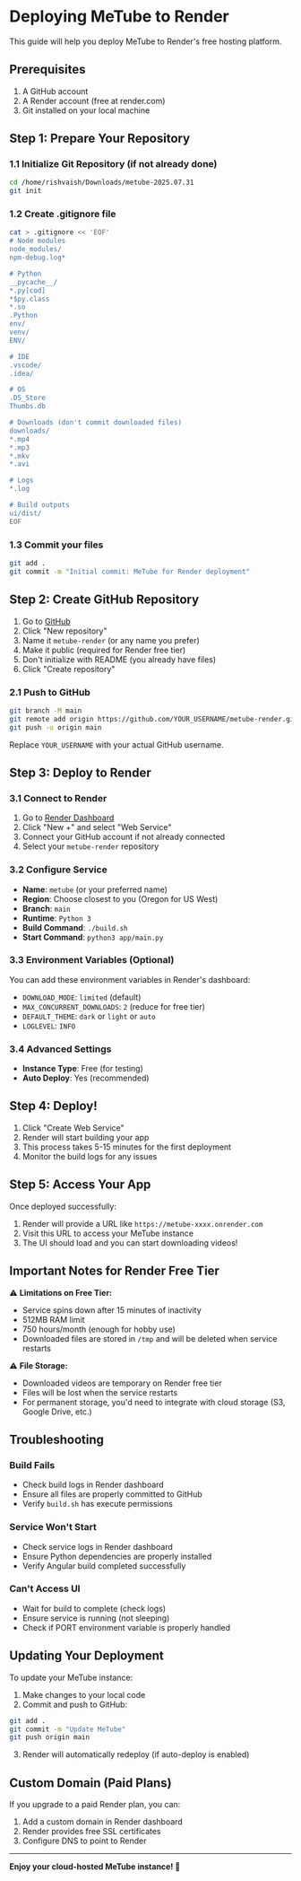 # Deploying MeTube to Render

This guide will help you deploy MeTube to Render's free hosting platform.

## Prerequisites

1. A GitHub account
2. A Render account (free at render.com)
3. Git installed on your local machine

## Step 1: Prepare Your Repository

### 1.1 Initialize Git Repository (if not already done)
```bash
cd /home/rishvaish/Downloads/metube-2025.07.31
git init
```

### 1.2 Create .gitignore file
```bash
cat > .gitignore << 'EOF'
# Node modules
node_modules/
npm-debug.log*

# Python
__pycache__/
*.py[cod]
*$py.class
*.so
.Python
env/
venv/
ENV/

# IDE
.vscode/
.idea/

# OS
.DS_Store
Thumbs.db

# Downloads (don't commit downloaded files)
downloads/
*.mp4
*.mp3
*.mkv
*.avi

# Logs
*.log

# Build outputs
ui/dist/
EOF
```

### 1.3 Commit your files
```bash
git add .
git commit -m "Initial commit: MeTube for Render deployment"
```

## Step 2: Create GitHub Repository

1. Go to [GitHub](https://github.com)
2. Click "New repository"
3. Name it `metube-render` (or any name you prefer)
4. Make it public (required for Render free tier)
5. Don't initialize with README (you already have files)
6. Click "Create repository"

### 2.1 Push to GitHub
```bash
git branch -M main
git remote add origin https://github.com/YOUR_USERNAME/metube-render.git
git push -u origin main
```

Replace `YOUR_USERNAME` with your actual GitHub username.

## Step 3: Deploy to Render

### 3.1 Connect to Render
1. Go to [Render Dashboard](https://render.com/dashboard)
2. Click "New +" and select "Web Service"
3. Connect your GitHub account if not already connected
4. Select your `metube-render` repository

### 3.2 Configure Service
- **Name**: `metube` (or your preferred name)
- **Region**: Choose closest to you (Oregon for US West)
- **Branch**: `main`
- **Runtime**: `Python 3`
- **Build Command**: `./build.sh`
- **Start Command**: `python3 app/main.py`

### 3.3 Environment Variables (Optional)
You can add these environment variables in Render's dashboard:

- `DOWNLOAD_MODE`: `limited` (default)
- `MAX_CONCURRENT_DOWNLOADS`: `2` (reduce for free tier)
- `DEFAULT_THEME`: `dark` or `light` or `auto`
- `LOGLEVEL`: `INFO`

### 3.4 Advanced Settings
- **Instance Type**: Free (for testing)
- **Auto Deploy**: Yes (recommended)

## Step 4: Deploy!

1. Click "Create Web Service"
2. Render will start building your app
3. This process takes 5-15 minutes for the first deployment
4. Monitor the build logs for any issues

## Step 5: Access Your App

Once deployed successfully:
1. Render will provide a URL like `https://metube-xxxx.onrender.com`
2. Visit this URL to access your MeTube instance
3. The UI should load and you can start downloading videos!

## Important Notes for Render Free Tier

⚠️ **Limitations on Free Tier:**
- Service spins down after 15 minutes of inactivity
- 512MB RAM limit
- 750 hours/month (enough for hobby use)
- Downloaded files are stored in `/tmp` and will be deleted when service restarts

⚠️ **File Storage:**
- Downloaded videos are temporary on Render free tier
- Files will be lost when the service restarts
- For permanent storage, you'd need to integrate with cloud storage (S3, Google Drive, etc.)

## Troubleshooting

### Build Fails
- Check build logs in Render dashboard
- Ensure all files are properly committed to GitHub
- Verify `build.sh` has execute permissions

### Service Won't Start
- Check service logs in Render dashboard
- Ensure Python dependencies are properly installed
- Verify Angular build completed successfully

### Can't Access UI
- Wait for build to complete (check logs)
- Ensure service is running (not sleeping)
- Check if PORT environment variable is properly handled

## Updating Your Deployment

To update your MeTube instance:
1. Make changes to your local code
2. Commit and push to GitHub:
```bash
git add .
git commit -m "Update MeTube"
git push origin main
```
3. Render will automatically redeploy (if auto-deploy is enabled)

## Custom Domain (Paid Plans)

If you upgrade to a paid Render plan, you can:
1. Add a custom domain in Render dashboard
2. Render provides free SSL certificates
3. Configure DNS to point to Render

---

**Enjoy your cloud-hosted MeTube instance! 🎉**
